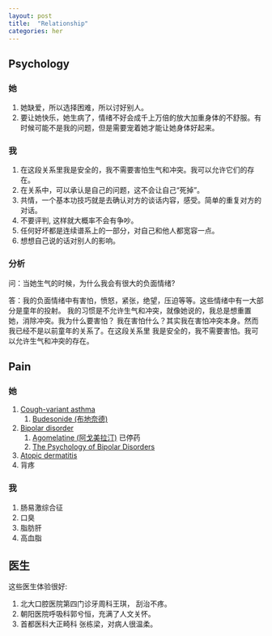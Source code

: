 ```yaml
---
layout: post
title:  "Relationship"
categories: her 
---
```


## Psychology 

### 她
1. 她缺爱，所以选择困难，所以讨好别人。
1. 要让她快乐，她生病了，情绪不好会成千上万倍的放大加重身体的不舒服。有时候可能不是我的问题，但是需要宠着她才能让她身体好起来。

### 我
1. 在这段关系里我是安全的，我不需要害怕生气和冲突。我可以允许它们的存在。
1. 在关系中，可以承认是自己的问题，这不会让自己“死掉”。
1. 共情，一个基本功技巧就是去确认对方的谈话内容，感受。简单的重复对方的对话。
1. 不要评判, 这样就大概率不会有争吵。
1. 任何好坏都是连续谱系上的一部分，对自己和他人都宽容一点。
1. 想想自己说的话对别人的影响。

### 分析
问：当她生气的时候，为什么我会有很大的负面情绪?

答：我的负面情绪中有害怕，愤怒，紧张，绝望，压迫等等。这些情绪中有一大部分是童年的投射。
我的习惯是不允许生气和冲突，就像她说的，我总是想重置她，消除冲突。我为什么要害怕？
我在害怕什么？其实我在害怕冲突本身。然而我已经不是以前童年的关系了。在这段关系里
我是安全的，我不需要害怕。我可以允许生气和冲突的存在。

## Pain 

### 她

1. [Cough-variant asthma][cva] 
    1. [Budesonide (布地奈德)][Budesonide]
1. [Bipolar disorder][bipolar]
    1. [Agomelatine (阿戈美拉汀)][Agomelatine] 已停药
    1. [The Psychology of Bipolar Disorders][psychology-bipolar]
1. [Atopic dermatitis][eczema]
1. 背疼

### 我
1. 肠易激综合征
1. 口臭
1. 脂肪肝
1. 高血脂

[cva]: https://www.webmd.com/asthma/guide/cough-variant-asthma
[Budesonide]: https://en.wikipedia.org/wiki/Budesonide
[bipolar]: https://en.wikipedia.org/wiki/Bipolar_disorder 
[Agomelatine]: https://en.wikipedia.org/wiki/Agomelatine
[psychology-bipolar]: https://psykologtidsskriftet.no/2007/05/psychology-bipolar-disorders
[eczema]: https://www.mayoclinic.org/diseases-conditions/contact-dermatitis/symptoms-causes/syc-20352742


## 医生

这些医生体验很好:
1. 北大口腔医院第四门诊牙周科王琪， 刮治不疼。
1. 朝阳医院呼吸科郭兮恒，充满了人文关怀。
1. 首都医科大正畸科 张栋梁，对病人很温柔。

